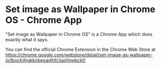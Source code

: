 Set image as Wallpaper in Chrome OS - Chrome App
================================================

"Set image as Wallpaper in Chrome OS" is a Chrome App which does exactly what it says.

You can find the official Chrome Extension in the Chrome Web Store at https://chrome.google.com/webstore/detail/set-image-as-wallpaper-in/lbockjjhgkknbepadjhfcilapfmebckf/
